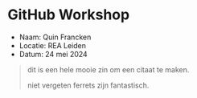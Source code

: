 # GitHub Workshop

- Naam: Quin Francken
- Locatie: REA Leiden
- Datum: 24 mei 2024

> dit is een hele mooie zin om een citaat te maken.
>
> niet vergeten ferrets zijn fantastisch.
